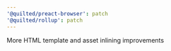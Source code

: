 ```yaml
---
'@quilted/preact-browser': patch
'@quilted/rollup': patch
---
```


More HTML template and asset inlining improvements
